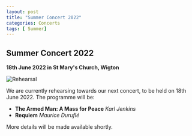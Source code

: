 ```yaml
---
layout: post
title: "Summer Concert 2022"
categories: Concerts
tags: [ Summer]
---
```

## Summer Concert 2022

__18th June 2022 in St Mary's Church, Wigton__

![Rehearsal](/assets/images/misc/4540474484.jpg)

We are currently rehearsing towards our next concert, to  be held on 18th June 2022.  The programme will be:

+ __The Armed Man: A Mass for Peace__ _Karl Jenkins_
+ __Requiem__ _Maurice Durufl&eacute;_

More details will be made available shortly.
